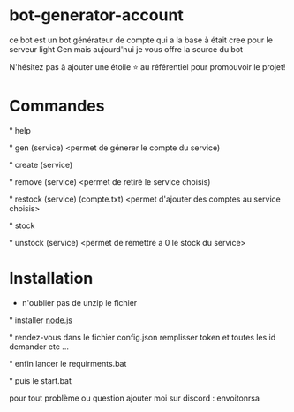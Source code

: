# bot-generator-account

ce bot est un bot générateur de compte qui a la base à était cree pour le serveur light Gen mais aujourd'hui je vous offre la source du bot



N'hésitez pas à ajouter une étoile ⭐ au référentiel pour promouvoir le projet!


# Commandes

° help 

° gen (service) <permet de génerer le compte du service)

° create (service) <permet de cree un service>

° remove (service) <permet de retiré le service choisis)

° restock (service) (compte.txt) <permet d'ajouter des comptes au service choisis>

° stock <permet de voir le stock du bot>

° unstock (service) <permet de remettre a 0 le stock du service>


# Installation

* n'oublier pas de unzip le fichier 

° installer [node.js](https://nodejs.org/fr/download)

° rendez-vous dans le fichier config.json remplisser token et toutes les id demander etc ...


° enfin lancer le requirments.bat 

° puis le start.bat


pour tout problème ou question ajouter moi sur discord : envoitonrsa
